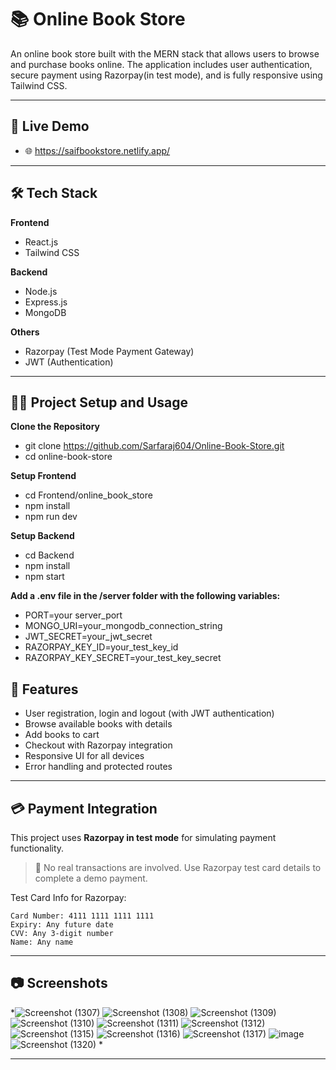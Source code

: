 # 📚 Online Book Store

An online book store built with the MERN stack that allows users to browse and purchase books online. The application includes user authentication, secure payment using Razorpay(in test mode), and is fully responsive using Tailwind CSS.

---

## 🚀 Live Demo

- 🌐 https://saifbookstore.netlify.app/

---

## 🛠 Tech Stack

**Frontend**  
- React.js  
- Tailwind CSS  

**Backend**  
- Node.js  
- Express.js  
- MongoDB  

**Others**  
- Razorpay (Test Mode Payment Gateway)  
- JWT (Authentication)

---

## 🧑‍💻 Project Setup and Usage

**Clone the Repository**
- git clone https://github.com/Sarfaraj604/Online-Book-Store.git
- cd online-book-store

**Setup Frontend**
- cd Frontend/online_book_store
- npm install
- npm run dev

**Setup Backend**
- cd Backend
- npm install
- npm start

**Add a .env file in the /server folder with the following variables:**
- PORT=your server_port
- MONGO_URI=your_mongodb_connection_string
- JWT_SECRET=your_jwt_secret
- RAZORPAY_KEY_ID=your_test_key_id
- RAZORPAY_KEY_SECRET=your_test_key_secret

## 🔐 Features

- User registration, login and logout (with JWT authentication)
- Browse available books with details
- Add books to cart
- Checkout with Razorpay integration
- Responsive UI for all devices
- Error handling and protected routes

---

## 💳 Payment Integration

This project uses **Razorpay in test mode** for simulating payment functionality.  
> 🧪 No real transactions are involved. Use Razorpay test card details to complete a demo payment.

Test Card Info for Razorpay:
```text
Card Number: 4111 1111 1111 1111
Expiry: Any future date
CVV: Any 3-digit number
Name: Any name
```

---

## 📷 Screenshots

*![Screenshot (1307)](https://github.com/user-attachments/assets/2340fe47-83cd-4232-a5fa-b4e6bf55b15c)
![Screenshot (1308)](https://github.com/user-attachments/assets/9ff8a3b1-abf2-4856-bd84-5ab94640429e)
![Screenshot (1309)](https://github.com/user-attachments/assets/5acbf029-f6a1-4187-813f-1b5982aa01d8)
![Screenshot (1310)](https://github.com/user-attachments/assets/286489f7-a662-41ba-a6d8-359b8f9e4082)
![Screenshot (1311)](https://github.com/user-attachments/assets/e633ca11-4573-42fb-9a19-debe8e4c56f5)
![Screenshot (1312)](https://github.com/user-attachments/assets/473be5bf-38d2-4d7d-8f40-98f69b4870fc)
![Screenshot (1315)](https://github.com/user-attachments/assets/7405f7a6-4531-4421-ad19-9456d259e818)
![Screenshot (1316)](https://github.com/user-attachments/assets/e2845d8b-9997-4747-bd9c-39222753f04a)
![Screenshot (1317)](https://github.com/user-attachments/assets/60c8cd14-a11f-4bb3-aa6c-e53f5614b6a9)
![image](https://github.com/user-attachments/assets/dc14e953-3d9b-4952-ab3c-831d142bafe2)
![Screenshot (1320)](https://github.com/user-attachments/assets/4347916b-3ca2-4c30-83f4-6c0cc9528b3c)
*

---

